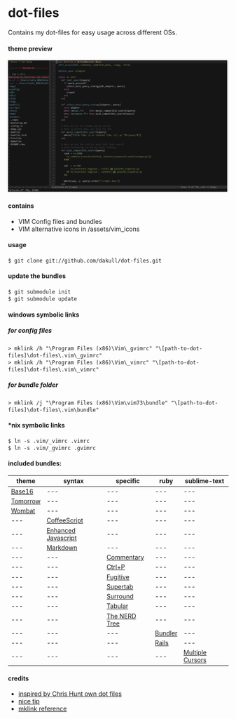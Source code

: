 # dot-files

Contains my dot-files for easy usage across different OSs.

#### theme preview

![Theme Preview](assets/preview.gif?raw=true)

#### contains

- VIM Config files and bundles
- VIM alternative icons in /assets/vim_icons
 
#### usage

    $ git clone git://github.com/dakull/dot-files.git

#### update the bundles

    $ git submodule init
    $ git submodule update
    
#### windows symbolic links
        
##### for config files    

    > mklink /h "\Program Files (x86)\Vim\_gvimrc" "\[path-to-dot-files]\dot-files\.vim\_gvimrc"
    > mklink /h "\Program Files (x86)\Vim\_vimrc" "\[path-to-dot-files]\dot-files\.vim\_vimrc"

##### for bundle folder

    > mklink /j "\Program Files (x86)\Vim\vim73\bundle" "\[path-to-dot-files]\dot-files\.vim\bundle" 
    
#### *nix symbolic links    

    $ ln -s .vim/_vimrc .vimrc
    $ ln -s .vim/_gvimrc .gvimrc

#### included bundles:

theme | syntax | specific | ruby | sublime-text
--- | --- | --- | --- | ---
[Base16](https://github.com/chriskempson/base16-vim) | --- | --- | --- | ---
[Tomorrow](https://github.com/chriskempson/vim-tomorrow-theme) | --- | --- | --- | --- 
[Wombat](https://github.com/cschlueter/vim-wombat) | --- | --- | --- | --- 
--- | [CoffeeScript](https://github.com/kchmck/vim-coffee-script) | --- | --- | --- | --- 
--- | [Enhanced Javascript](https://github.com/jelera/vim-javascript-syntax) | --- | --- | --- | --- 
--- | [Markdown](https://github.com/tpope/vim-markdown) | --- | --- | --- | --- 
--- | --- | [Commentary](https://github.com/tpope/vim-commentary) | --- | --- 
--- | --- | [Ctrl+P](https://github.com/kien/ctrlp.vim) | --- | --- 
--- | --- | [Fugitive](https://github.com/tpope/vim-fugitive) | --- | --- 
--- | --- | [Supertab](https://github.com/ervandew/supertab) | --- | --- 
--- | --- | [Surround](https://github.com/tpope/vim-surround) | --- | --- 
--- | --- | [Tabular](https://github.com/godlygeek/tabular) | --- | --- 
--- | --- | [The NERD Tree](https://github.com/scrooloose/nerdtree) | --- | --- 
--- | --- |  --- | [Bundler](https://github.com/tpope/vim-bundler) | --- 
--- | --- |  --- | [Rails](https://github.com/tpope/vim-rails) | --- 
--- | --- |  --- |  --- | [Multiple Cursors](https://github.com/terryma/vim-multiple-cursors)
    
#### credits

- [inspired by Chris Hunt own dot files](https://github.com/chrishunt/dot-files#installation)
- [nice tip](http://pagesofinterest.net/blog/2013/05/switching-to-vim-1-start-at-the-beginning/)
- [mklink reference](http://technet.microsoft.com/en-us/library/cc753194%28v=ws.10%29.aspx)

